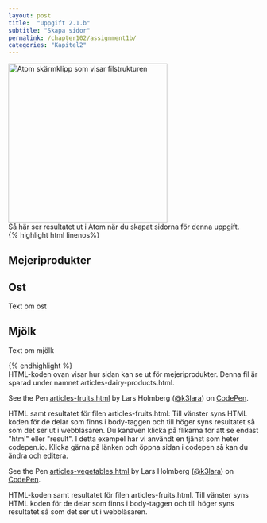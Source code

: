 ```yaml
---
layout: post
title:  "Uppgift 2.1.b"
subtitle: "Skapa sidor"
permalink: /chapter102/assignment1b/
categories: "Kapitel2"
---
```

<img src="{{ site.url | append:site.baseurl}}/assets/images/chapter2-assignment1b.PNG" alt="Atom skärmklipp som visar filstrukturen" style="width:  20rem;"/>
<figcaption>Så här ser resultatet ut i Atom när du skapat sidorna för denna uppgift.</figcaption>
{% highlight html linenos%}
<!DOCTYPE html>
<html lang="sv">
  <head>
    <title>Mejeriprodukter</title>
    <meta charset="utf-8">
  </head>
  <body>
    <section>
      <h1>Mejeriprodukter</h1>
      <article>
        <h2>Ost</h2>
        <p>Text om ost</p>
      </article>
      <article>
        <h2>Mjölk</h2 >
        <p>Text om mjölk</p>
      </article>
    </section>
  </body>
</html>
{% endhighlight %}
<figcaption>HTML-koden ovan visar hur sidan kan se ut för mejeriprodukter. Denna fil är sparad under namnet articles-dairy-products.html.</figcaption>

<p data-height="330" data-theme-id="light" data-slug-hash="qryvON" data-default-tab="html,result" data-user="k3lara" data-embed-version="2" data-pen-title="articles-fruits.html" class="codepen">See the Pen <a href="https://codepen.io/k3lara/pen/qryvON/">articles-fruits.html</a> by Lars Holmberg (<a href="http://codepen.io/k3lara">@k3lara</a>) on <a href="http://codepen.io">CodePen</a>.</p>
<script async src="https://production-assets.codepen.io/assets/embed/ei.js"></script>
<figcaption>HTML samt resultatet för filen articles-fruits.html: Till vänster syns HTML koden för de delar som finns i body-taggen och till höger syns resultatet så som det ser ut i webbläsaren. Du kanäven klicka på flikarna för att se endast "html" eller "result". I detta exempel har vi användt en tjänst som heter codepen.io. Klicka gärna på länken och öppna sidan i codepen så kan du ändra och editera.</figcaption>
<p data-height="341" data-theme-id="light" data-slug-hash="ryrPog" data-default-tab="html,result" data-user="k3lara" data-embed-version="2" data-pen-title="articles-vegetables.html" class="codepen">See the Pen <a href="https://codepen.io/k3lara/pen/ryrPog/">articles-vegetables.html</a> by Lars Holmberg (<a href="http://codepen.io/k3lara">@k3lara</a>) on <a href="http://codepen.io">CodePen</a>.</p>
<script async src="https://production-assets.codepen.io/assets/embed/ei.js"></script>
<figcaption>HTML-koden samt resultatet för filen articles-fruits.html. Till vänster syns HTML koden för de delar som finns i body-taggen och till höger syns resultatet så som det ser ut i webbläsaren.</figcaption>
